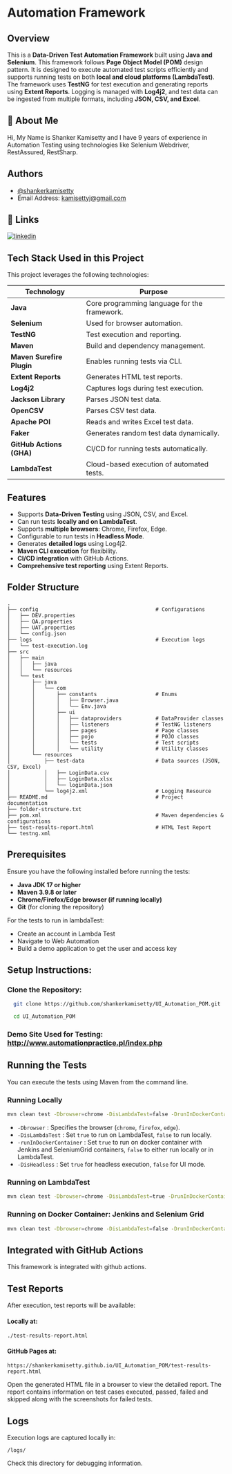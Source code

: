 # Automation Framework

## Overview

This is a **Data-Driven Test Automation Framework** built using **Java and Selenium**. This framework follows **Page
Object Model (POM)** design pattern. It is designed to execute automated test scripts efficiently and supports running
tests on both **local and cloud platforms (LambdaTest)**. The framework uses **TestNG** for test execution and
generating reports using **Extent Reports**. Logging is managed with **Log4j2**, and test data can be ingested from
multiple formats, including **JSON, CSV, and Excel**.

## 🚀 About Me

Hi, My Name is Shanker Kamisetty and I have 9 years of experience in Automation Testing using technologies like Selenium
Webdriver, RestAssured, RestSharp.

## Authors

- [@shankerkamisetty](https://github.com/shankerkamisetty)
- Email Address: kamisettyj@gmail.com

## 🔗 Links

[![linkedin](https://img.shields.io/badge/linkedin-0A66C2?style=for-the-badge&logo=linkedin&logoColor=white)](https://www.linkedin.com/in/shanker-kamisetty/)

## Tech Stack Used in this Project

This project leverages the following technologies:

| Technology                | Purpose                                      |
|---------------------------|----------------------------------------------|
| **Java**                  | Core programming language for the framework. |
| **Selenium**              | Used for browser automation.                 |
| **TestNG**                | Test execution and reporting.                |
| **Maven**                 | Build and dependency management.             |
| **Maven Surefire Plugin** | Enables running tests via CLI.               |
| **Extent Reports**        | Generates HTML test reports.                 |
| **Log4j2**                | Captures logs during test execution.         |
| **Jackson Library**       | Parses JSON test data.                       |
| **OpenCSV**               | Parses CSV test data.                        |
| **Apache POI**            | Reads and writes Excel test data.            |
| **Faker**                 | Generates random test data dynamically.      |
| **GitHub Actions (GHA)**  | CI/CD for running tests automatically.       |
| **LambdaTest**            | Cloud-based execution of automated tests.    |

## Features

- Supports **Data-Driven Testing** using JSON, CSV, and Excel.
- Can run tests **locally and on LambdaTest**.
- Supports **multiple browsers**: Chrome, Firefox, Edge.
- Configurable to run tests in **Headless Mode**.
- Generates **detailed logs** using Log4j2.
- **Maven CLI execution** for flexibility.
- **CI/CD integration** with GitHub Actions.
- **Comprehensive test reporting** using Extent Reports.

## Folder Structure

```
.
├── config                                      # Configurations
│   ├── DEV.properties
│   ├── QA.properties
│   ├── UAT.properties
│   └── config.json
├── logs                                        # Execution logs
│   └── test-execution.log
├── src
│   ├── main
│   │   ├── java
│   │   └── resources
│   └── test
│       ├── java
│       │   └── com
│       │       ├── constants                   # Enums
│       │       │   ├── Browser.java
│       │       │   └── Env.java
│       │       ├── ui
│       │       │   ├── dataproviders           # DataProvider classes
│       │       │   ├── listeners               # TestNG listeners
│       │       │   ├── pages                   # Page classes
│       │       │   ├── pojo                    # POJO classes
│       │       │   └── tests                   # Test scripts 
│       │       │   └── utility                 # Utility classes 
│       └── resources
│           ├── test-data                       # Data sources (JSON, CSV, Excel)
│           │   ├── LoginData.csv
│           │   ├── LoginData.xlsx
│           │   └── loginData.json
│           └── log4j2.xml                      # Logging Resource
├── README.md                                   # Project documentation
├── folder-structure.txt
├── pom.xml                                     # Maven dependencies & configurations
├── test-results-report.html                    # HTML Test Report
└── testng.xml                          
```

## Prerequisites

Ensure you have the following installed before running the tests:

- **Java JDK 17 or higher**
- **Maven 3.9.8 or later**
- **Chrome/Firefox/Edge browser (if running locally)**
- **Git** (for cloning the repository)

For the tests to run in lambdaTest:

- Create an account in Lambda Test
- Navigate to Web Automation
- Build a demo application to get the user and access key

## Setup Instructions:

### Clone the Repository:

```sh
  git clone https://github.com/shankerkamisetty/UI_Automation_POM.git

  cd UI_Automation_POM
```

### Demo Site Used for Testing: http://www.automationpractice.pl/index.php

## Running the Tests

You can execute the tests using Maven from the command line.

### Running Locally
```sh
mvn clean test -Dbrowser=chrome -DisLambdaTest=false -DrunInDockerContainer=false -DisHeadless=false
```

- `-Dbrowser` : Specifies the browser (`chrome`, `firefox`, `edge`).
- `-DisLambdaTest` : Set `true` to run on LambdaTest, `false` to run locally.
- `-runInDockerContainer` : Set `true` to run on docker container with Jenkins and SeleniumGrid containers, `false` to either run locally or in LambdaTest.
- `-DisHeadless` : Set `true` for headless execution, `false` for UI mode.

### Running on LambdaTest
```sh
mvn clean test -Dbrowser=chrome -DisLambdaTest=true -DrunInDockerContainer=false -DisHeadless=true
```
### Running on Docker Container: Jenkins and Selenium Grid 
```sh
mvn clean test -Dbrowser=chrome -DisLambdaTest=false -DrunInDockerContainer=false -DisHeadless=true
```

## Integrated with GitHub Actions

This framework is integrated with github actions.

## Test Reports

After execution, test reports will be available:

#### Locally at:

```
./test-results-report.html
```

#### GitHub Pages at:

```
https://shankerkamisetty.github.io/UI_Automation_POM/test-results-report.html
```

Open the generated HTML file in a browser to view the detailed report. The report contains information on test cases
executed, passed, failed and skipped along with the screenshots for failed tests.

## Logs

Execution logs are captured locally in:

```
/logs/
```

Check this directory for debugging information.